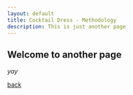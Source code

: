 ```yaml
---
layout: default
title: Cocktail Dress - Methodology
description: This is just another page
---
```


## Welcome to another page

_yay_

[back](./)
